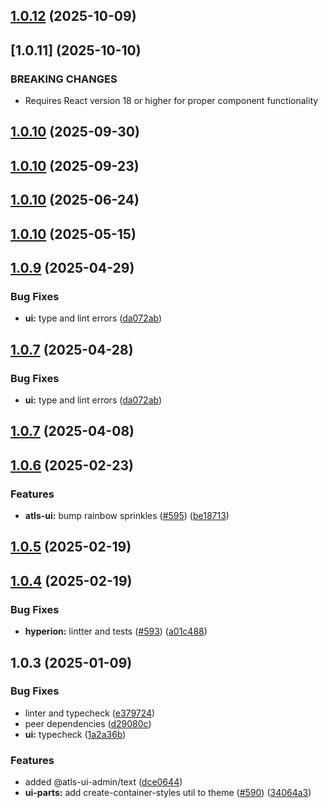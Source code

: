 

## [1.0.12](https://github.com/atls/hyperion/compare/@atls-ui-admin/text@1.0.10...@atls-ui-admin/text@1.0.12) (2025-10-09)








## [1.0.11] (2025-10-10)


### BREAKING CHANGES


* Requires React version 18 or higher for proper component functionality


## [1.0.10](https://github.com/atls/hyperion/compare/@atls-ui-admin/text@1.0.10...@atls-ui-admin/text@1.0.10) (2025-09-30)






## [1.0.10](https://github.com/atls/hyperion/compare/@atls-ui-admin/text@1.0.10...@atls-ui-admin/text@1.0.10) (2025-09-23)






## [1.0.10](https://github.com/atls/hyperion/compare/@atls-ui-admin/text@1.0.10...@atls-ui-admin/text@1.0.10) (2025-06-24)






## [1.0.10](https://github.com/atls/hyperion/compare/@atls-ui-admin/text@1.0.9...@atls-ui-admin/text@1.0.10) (2025-05-15)






## [1.0.9](https://github.com/atls/hyperion/compare/@atls-ui-admin/text@1.0.7...@atls-ui-admin/text@1.0.9) (2025-04-29)


### Bug Fixes


* **ui:** type and lint errors ([da072ab](https://github.com/atls/hyperion/commit/da072abf91f465b4a6f0b736e2b26c78a2891d1d))





## [1.0.7](https://github.com/atls/hyperion/compare/@atls-ui-admin/text@1.0.7...@atls-ui-admin/text@1.0.7) (2025-04-28)


### Bug Fixes


* **ui:** type and lint errors ([da072ab](https://github.com/atls/hyperion/commit/da072abf91f465b4a6f0b736e2b26c78a2891d1d))





## [1.0.7](https://github.com/atls/hyperion/compare/@atls-ui-admin/text@1.0.6...@atls-ui-admin/text@1.0.7) (2025-04-08)






## [1.0.6](https://github.com/atls/hyperion/compare/@atls-ui-admin/text@1.0.5...@atls-ui-admin/text@1.0.6) (2025-02-23)


### Features


* **atls-ui:** bump rainbow sprinkles ([#595](https://github.com/atls/hyperion/issues/595)) ([be18713](https://github.com/atls/hyperion/commit/be1871351926c38605bbed4d7aa11a4759f80f3d))





## [1.0.5](https://github.com/atls/hyperion/compare/@atls-ui-admin/text@1.0.4...@atls-ui-admin/text@1.0.5) (2025-02-19)






## [1.0.4](https://github.com/atls/hyperion/compare/@atls-ui-admin/text@1.0.3...@atls-ui-admin/text@1.0.4) (2025-02-19)


### Bug Fixes


* **hyperion:** lintter and tests ([#593](https://github.com/atls/hyperion/issues/593)) ([a01c488](https://github.com/atls/hyperion/commit/a01c488064d6386f754aafd2eecb28a19396635e))





## 1.0.3 (2025-01-09)


### Bug Fixes


* linter and typecheck ([e379724](https://github.com/atls/hyperion/commit/e379724b7dbf3c8cba2b0b94647239b0b37c5fb8))
* peer dependencies ([d29080c](https://github.com/atls/hyperion/commit/d29080cb0950b04e65ab7755571e350d3450b4dd))
* **ui:** typecheck ([1a2a36b](https://github.com/atls/hyperion/commit/1a2a36b8baeececd0b929dcdb94da3d38ae8ad1e))

### Features


* added @atls-ui-admin/text ([dce0644](https://github.com/atls/hyperion/commit/dce06443944e5bde5fa170c82cf7be69759aae0b))
* **ui-parts:** add create-container-styles util to theme ([#590](https://github.com/atls/hyperion/issues/590)) ([34064a3](https://github.com/atls/hyperion/commit/34064a384192b781fd6d667857f568d4f42228a4))


